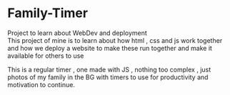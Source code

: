 # Family-Timer
Project to learn about WebDev and deployment
<br>
This project of mine is to learn about how html , css and js work together and how we deploy a website to make these run together and make it available for others to use
<br>
<p>
  This is a regular timer , one made with JS , nothing too complex , just photos of my family in the BG with timers to use for productivity and motivation to continue.
</p>
